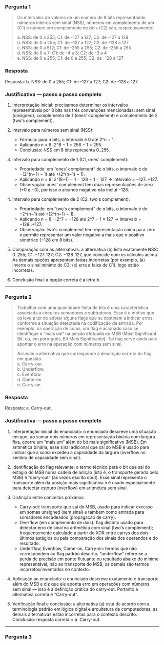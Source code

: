 ﻿### Pergunta 1
> Os intervalos de valores de um número de 8 bits representando números inteiros sem sinal (NSS), números em complemento de um (C1) e número em complemento de dois (C2) são, respectivamente:  
>  
> a. NSS: de 0 a 255; C1: de -127 a 127; C2: de -127 a 128  
> b. NSS: de 0 a 255; C1: de -127 a 127; C2: de -128 a 127  
> c. NSS: de 0 a 512; C1: de -255 a 255; C2: de -256 a 255  
> d. NSS: de 0 a 7; C1: de -4 a 3; C2: de -3 a 4  
> e. NSS: de 0 a 255; C1: de 0 a 255; C2: de -128 a 127

### Resposta
Resposta: b. NSS: de 0 a 255; C1: de -127 a 127; C2: de -128 a 127.

### Justificativa — passo a passo completo
1. Interpretação inicial: precisamos determinar os intervalos representáveis por 8 bits nas três convenções mencionadas: sem sinal (unsigned), complemento de 1 (ones' complement) e complemento de 2 (two's complement).

2. Intervalo para números sem sinal (NSS):  
   - Fórmula: para n bits, o intervalo é 0 até 2^n − 1.  
   - Aplicando n = 8: 2^8 − 1 = 256 − 1 = 255.  
   - Conclusão: NSS em 8 bits representa 0..255.

3. Intervalo para complemento de 1 (C1, ones' complement):  
   - Propriedade: em “ones' complement” de n bits, o intervalo é de −(2^(n−1) − 1) até +(2^(n−1) − 1).  
   - Aplicando n = 8: 2^(8−1) − 1 = 128 − 1 = 127 → intervalo = −127..+127.  
   - Observação: ones' complement tem duas representações de zero (+0 e −0), por isso o alcance negativo não inclui −128.

4. Intervalo para complemento de 2 (C2, two's complement):  
   - Propriedade: em “two's complement” de n bits, o intervalo é de −2^(n−1) até +(2^(n−1) − 1).  
   - Aplicando n = 8: −2^7 = −128 até 2^7 − 1 = 127 → intervalo = −128..+127.  
   - Observação: two's complement tem representação única para zero e permite representar um valor negativo a mais que o positivo simétrico (−128 em 8 bits).

5. Comparação com as alternativas: a alternativa (b) lista exatamente NSS: 0..255; C1: −127..127; C2: −128..127, que coincide com os cálculos acima. As demais opções apresentam faixas incorretas (por exemplo, (a) inverte o sinal mínimo de C2; (e) erra a faixa de C1), logo estão incorretas.

6. Conclusão final: a opção correta é a letra b.

---  

### Pergunta 2

> Trabalhar com uma quantidade finita de bits é uma característica associada a circuitos somadores e subtratores. Esse é o motivo que os leva a ter de adotar alguns flags que se destinam a indicar erros, conforme a situação detectada na codificação da entrada. Por exemplo, na operação de soma, um flag é acionado caso se identifique o “mais um” na adição efetuada do MSB (Most Significant Bit, ou, em português, Bit Mais Significante). Tal flag serve ainda para apontar o erro na operação com números sem sinal.  
>  
> Assinale a alternativa que corresponde à descrição correta do flag em questão.  
> a. Carry-out.  
> b. Underflow.  
> c. Evenflow.  
> d. Come-on.  
> e. Carry-on.

### Resposta
Resposta: a. Carry-out.

### Justificativa — passo a passo completo
1. Interpretação inicial do enunciado: o enunciado descreve uma situação em que, ao somar dois números em representação binária com largura fixa, ocorre um “mais um” além do bit mais significativo (MSB). Em aritmética binária, esse sinal adicional que sai do MSB é usado para indicar que a soma excedeu a capacidade da largura (overflow no sentido de capacidade sem sinal).

2. Identificação do flag relevante: o termo técnico para o bit que sai do estágio do MSB numa cadeia de adição (isto é, o transporte gerado pelo MSB) é “carry‑out” (às vezes escrito cout). Esse sinal representa o transporte além da posição mais significativa e é usado especialmente para detectar estouro (overflow) em aritmética sem sinal.

3. Distinção entre conceitos próximos:
   - Carry‑out: transporte que sai do MSB, usado para indicar excesso em somas unsigned (sem sinal) e também como entrada para somadores encadeados (propagação de carry).  
   - Overflow (em complemento de dois): flag distinto usado para detectar erro de sinal na aritmética com sinal (two's complement); frequentemente calculado a partir de XOR entre carrys dos dois últimos estágios ou pela comparação dos sinais dos operandos e do resultado.  
   - Underflow, Evenflow, Come-on, Carry‑on: termos que não correspondem ao flag padrão descrito; “underflow” refere‑se a perda de precisão em ponto flutuante ou resultado abaixo do mínimo representável, não ao transporte do MSB; os demais são termos incorretos/inventados no contexto.

4. Aplicação ao enunciado: o enunciado descreve exatamente o transporte além do MSB e diz que ele aponta erro em operações com números sem sinal — isso é a definição prática do carry‑out. Portanto a alternativa correta é “Carry‑out”.

5. Verificação final e conclusão: a alternativa (a) está de acordo com a terminologia padrão em lógica digital e arquitetura de computadores; as demais alternativas estão incorretas para o contexto descrito. Conclusão: resposta correta = a. Carry-out.

---  
### Pergunta 3
